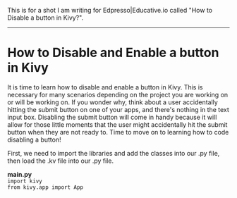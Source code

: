 This is for a shot I am writing for Edpresso|Educative.io called "How to Disable a button in Kivy?".

--------------------------------------------------------------------------------------------------------------------------

# **How to Disable and Enable a button in Kivy**

It is time to learn how to disable and enable a button in Kivy. This is necessary for many scenarios depending on the project you are working on or will be working on. If you wonder why, think about a user accidentally hitting the submit button on one of your apps, and there's nothing in the text input box. Disabling the submit button will come in handy because it will allow for those little moments that the user might accidentally hit the submit button when they are not ready to. Time to move on to learning how to code disabling a button!

First, we need to import the libraries and add the classes into our .py file, then load the .kv file into our .py file.

**main.py**<br>
`import kivy`<br>
`from kivy.app import App`
